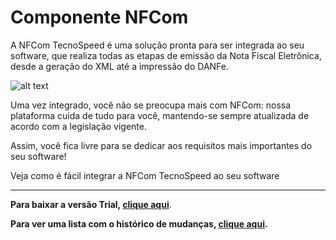 ﻿# Componente NFCom

A NFCom TecnoSpeed é uma solução pronta para ser integrada ao seu software, que realiza todas as etapas de emissão da Nota Fiscal Eletrônica, desde a geração do XML até a impressão do DANFe.

![alt text](https://tecnospeed.com.br/images/workflow-nfe.svg "Fluxo de emissão NFe")

Uma vez integrado, você não se preocupa mais com NFCom: nossa plataforma cuida de tudo para você, mantendo-se sempre atualizada de acordo com a legislação vigente.

Assim, você fica livre para se dedicar aos requisitos mais importantes do seu software!

Veja como é fácil integrar a NFCom TecnoSpeed ao seu software

***

**Para baixar a versão Trial, [clique aqui](https://tecnospeed-trial.s3.sa-east-1.amazonaws.com/setup_nfcom_trial_1.1.2.26.exe "Baixar o Componente NFCom Trial")**.

**Para ver uma lista com o histórico de mudanças, [clique aqui](https://github.com/tecnospeed/Componente-NFe/blob/master/CHANGELOG.md "Changelog").**
